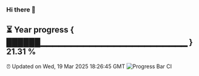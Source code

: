 ### Hi there 👋
⏳ Year progress { ██████▁▁▁▁▁▁▁▁▁▁▁▁▁▁▁▁▁▁▁▁▁▁▁▁ } 21.31 %
---
⏰ Updated on Wed, 19 Mar 2025 18:26:45 GMT
![Progress Bar CI](https://github.com/liununu/liununu/workflows/Progress%20Bar%20CI/badge.svg)
